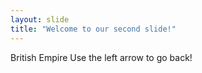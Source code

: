 ```yaml
---
layout: slide
title: "Welcome to our second slide!"
---
```

British Empire
Use the left arrow to go back!
